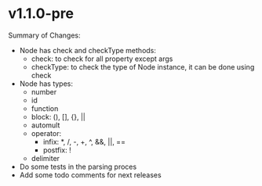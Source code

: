 
# v1.1.0-pre
Summary of Changes:
- Node has check and checkType methods:
  * check: to check for all property except args
  * checkType: to check the type of Node instance, it can be done using check
- Node has types:
  * number
  * id
  * function
  * block: (), [], {}, ||
  * automult
  * operator: 
    - infix: *, /, -, +, ^, &&, ||, ==
    - postfix: !
  * delimiter
- Do some tests in the parsing proces
- Add some todo comments for next releases
